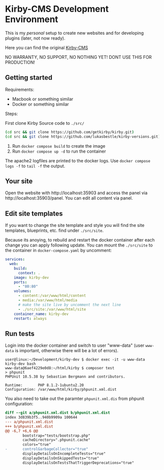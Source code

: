 # Kirby-CMS Development Environment

This is my *personal* setup to create new websites and for developing plugins (later, not now ready).

Here you can find the original [Kirby-CMS](https://getkirby.com)

NO WARRANTY, NO SUPPORT, NO NOTHING YET!
DONT USE THIS FOR PRODUCTION!

## Getting started

Requirements:

- Macbook or something similar
- Docker or something similar

Steps:

First clone Kirby Source code to `./src/`

```bash
(cd src && git clone https://github.com/getkirby/kirby.git)
(cd src && git clone https://github.com/lukasbestle/kirby-versions.git)
``` 

1. Run `docker compose build` to create the image
2. Run `docker compose up -d` to run the container

The apache2 logfiles are printed to the docker logs. Use `docker compose logs -f` to `tail -f` the output.

## Your site

Open the website with http://localhost:35903 and access the panel via http://localhost:35903/panel.  You can edit all content via panel.

## Edit site templates

If you want to change the site template and style you will find the site templates, blueprints, etc. find under `./src/site`.

Because its anoying, to rebuild and restart the docker container after each change you can apply following update.  You can mount the `./src/site` to the container in `docker-compose.yaml` by uncomment:

```yaml
services:
  web:
    build:
      context: .
    image: kirby-dev
    ports:
      - "80:80"
    volumes:
      - content:/var/www/html/content
      - media:/var/www/html/media
      # make the site live by uncomment the next line
      - ./src/site:/var/www/html/site
    container_name: kirby-dev
    restart: always
```

## Run tests

Login into the docker container and switch to user "www-data"
(user `www-data` is important, otherwise there will be a lot of errors).

```console
user@linux:~/Development/kirby-dev $ docker exec -it -u www-data kirby-dev bash
www-data@6aef4229e0d8:~/html/kirby $ composer test
> phpunit
PHPUnit 10.5.38 by Sebastian Bergmann and contributors.

Runtime:       PHP 8.1.2-1ubuntu2.20
Configuration: /var/www/html/kirby/phpunit.xml.dist
```

You also need to take out the paramter `phpunit.xml.dis` from phpunit configuration:

```diff
diff --git a/phpunit.xml.dist b/phpunit.xml.dist
index 3d839b3f5..940b9909a 100644
--- a/phpunit.xml.dist
+++ b/phpunit.xml.dist
@@ -6,7 +6,6 @@
        bootstrap="tests/bootstrap.php"
        cacheDirectory=".phpunit.cache"
        colors="true"
-       controlGarbageCollector="true"
        displayDetailsOnIncompleteTests="true"
        displayDetailsOnSkippedTests="true"
        displayDetailsOnTestsThatTriggerDeprecations="true"
```
